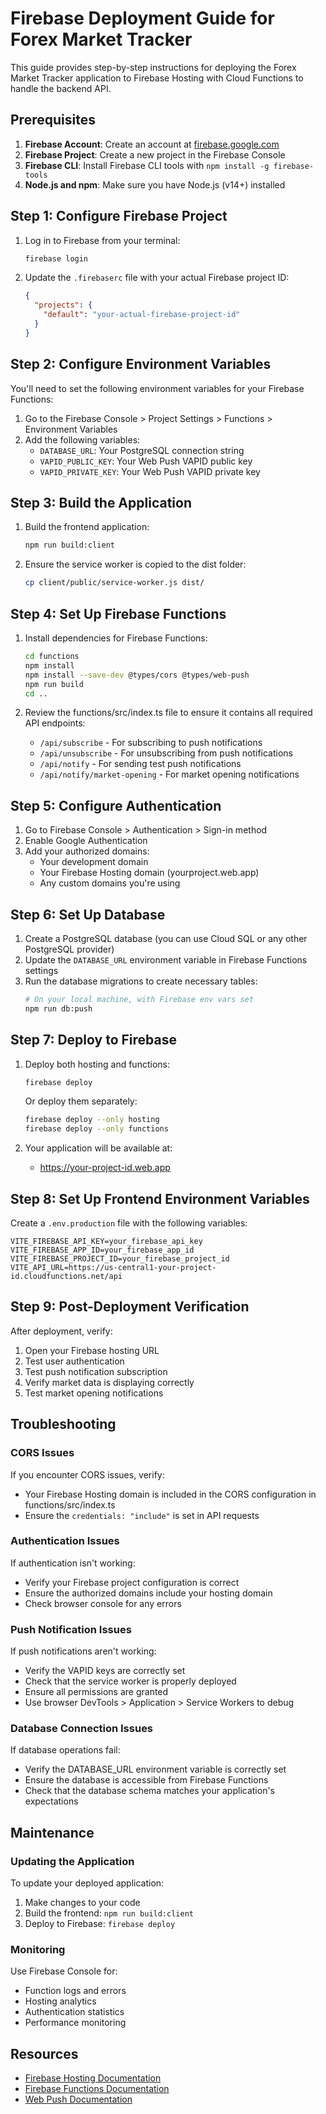# Firebase Deployment Guide for Forex Market Tracker

This guide provides step-by-step instructions for deploying the Forex Market Tracker application to Firebase Hosting with Cloud Functions to handle the backend API.

## Prerequisites

1. **Firebase Account**: Create an account at [firebase.google.com](https://firebase.google.com/)
2. **Firebase Project**: Create a new project in the Firebase Console
3. **Firebase CLI**: Install Firebase CLI tools with `npm install -g firebase-tools`
4. **Node.js and npm**: Make sure you have Node.js (v14+) installed

## Step 1: Configure Firebase Project

1. Log in to Firebase from your terminal:
   ```bash
   firebase login
   ```

2. Update the `.firebaserc` file with your actual Firebase project ID:
   ```json
   {
     "projects": {
       "default": "your-actual-firebase-project-id"
     }
   }
   ```

## Step 2: Configure Environment Variables

You'll need to set the following environment variables for your Firebase Functions:

1. Go to the Firebase Console > Project Settings > Functions > Environment Variables
2. Add the following variables:
   - `DATABASE_URL`: Your PostgreSQL connection string
   - `VAPID_PUBLIC_KEY`: Your Web Push VAPID public key
   - `VAPID_PRIVATE_KEY`: Your Web Push VAPID private key

## Step 3: Build the Application

1. Build the frontend application:
   ```bash
   npm run build:client
   ```

2. Ensure the service worker is copied to the dist folder:
   ```bash
   cp client/public/service-worker.js dist/
   ```

## Step 4: Set Up Firebase Functions

1. Install dependencies for Firebase Functions:
   ```bash
   cd functions
   npm install
   npm install --save-dev @types/cors @types/web-push
   npm run build
   cd ..
   ```

2. Review the functions/src/index.ts file to ensure it contains all required API endpoints:
   - `/api/subscribe` - For subscribing to push notifications
   - `/api/unsubscribe` - For unsubscribing from push notifications
   - `/api/notify` - For sending test push notifications
   - `/api/notify/market-opening` - For market opening notifications

## Step 5: Configure Authentication

1. Go to Firebase Console > Authentication > Sign-in method
2. Enable Google Authentication
3. Add your authorized domains:
   - Your development domain
   - Your Firebase Hosting domain (yourproject.web.app)
   - Any custom domains you're using

## Step 6: Set Up Database

1. Create a PostgreSQL database (you can use Cloud SQL or any other PostgreSQL provider)
2. Update the `DATABASE_URL` environment variable in Firebase Functions settings
3. Run the database migrations to create necessary tables:
   ```bash
   # On your local machine, with Firebase env vars set
   npm run db:push
   ```

## Step 7: Deploy to Firebase

1. Deploy both hosting and functions:
   ```bash
   firebase deploy
   ```

   Or deploy them separately:
   ```bash
   firebase deploy --only hosting
   firebase deploy --only functions
   ```

2. Your application will be available at:
   - https://your-project-id.web.app

## Step 8: Set Up Frontend Environment Variables

Create a `.env.production` file with the following variables:

```
VITE_FIREBASE_API_KEY=your_firebase_api_key
VITE_FIREBASE_APP_ID=your_firebase_app_id
VITE_FIREBASE_PROJECT_ID=your_firebase_project_id
VITE_API_URL=https://us-central1-your-project-id.cloudfunctions.net/api
```

## Step 9: Post-Deployment Verification

After deployment, verify:

1. Open your Firebase hosting URL
2. Test user authentication
3. Test push notification subscription
4. Verify market data is displaying correctly
5. Test market opening notifications

## Troubleshooting

### CORS Issues
If you encounter CORS issues, verify:
- Your Firebase Hosting domain is included in the CORS configuration in functions/src/index.ts
- Ensure the `credentials: "include"` is set in API requests

### Authentication Issues
If authentication isn't working:
- Verify your Firebase project configuration is correct
- Ensure the authorized domains include your hosting domain
- Check browser console for any errors

### Push Notification Issues
If push notifications aren't working:
- Verify the VAPID keys are correctly set
- Check that the service worker is properly deployed
- Ensure all permissions are granted
- Use browser DevTools > Application > Service Workers to debug

### Database Connection Issues
If database operations fail:
- Verify the DATABASE_URL environment variable is correctly set
- Ensure the database is accessible from Firebase Functions
- Check that the database schema matches your application's expectations

## Maintenance

### Updating the Application
To update your deployed application:

1. Make changes to your code
2. Build the frontend: `npm run build:client`
3. Deploy to Firebase: `firebase deploy`

### Monitoring
Use Firebase Console for:
- Function logs and errors
- Hosting analytics
- Authentication statistics
- Performance monitoring

## Resources

- [Firebase Hosting Documentation](https://firebase.google.com/docs/hosting)
- [Firebase Functions Documentation](https://firebase.google.com/docs/functions)
- [Web Push Documentation](https://developer.mozilla.org/en-US/docs/Web/API/Push_API)
